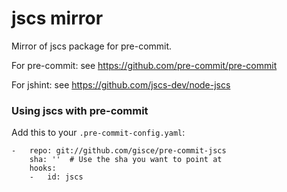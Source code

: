 jscs mirror
===========

Mirror of jscs package for pre-commit.

For pre-commit: see https://github.com/pre-commit/pre-commit

For jshint: see https://github.com/jscs-dev/node-jscs


### Using jscs with pre-commit

Add this to your `.pre-commit-config.yaml`:

    -   repo: git://github.com/gisce/pre-commit-jscs
        sha: ''  # Use the sha you want to point at
        hooks:
        -   id: jscs
